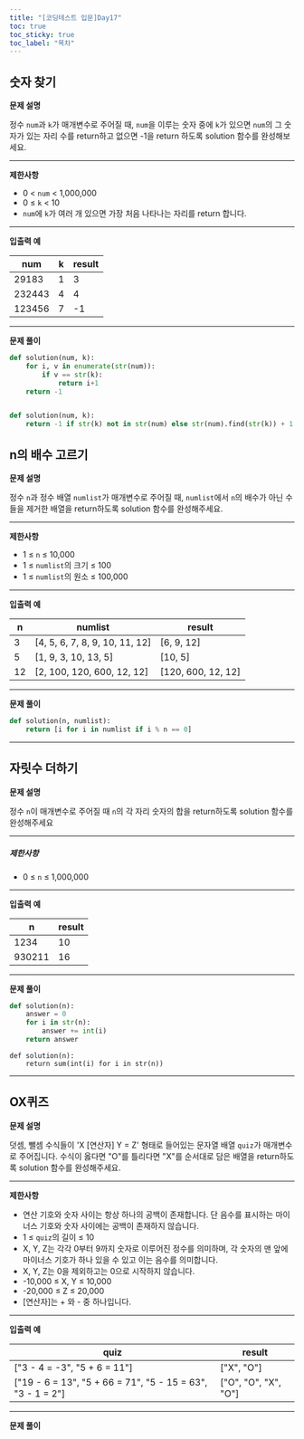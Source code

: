 ```yaml
---
title: "[코딩테스트 입문]Day17"
toc: true
toc_sticky: true
toc_label: "목차"
---
```


## 숫자 찾기

**문제 설명**

정수 `num`과 `k`가 매개변수로 주어질 때, `num`을 이루는 숫자 중에 `k`가 있으면 `num`의 그 숫자가 있는 자리 수를 return하고 없으면 -1을 return 하도록 solution 함수를 완성해보세요.

------

**제한사항**

- 0 < `num` < 1,000,000
- 0 ≤ `k` < 10
- `num`에 `k`가 여러 개 있으면 가장 처음 나타나는 자리를 return 합니다.

------

**입출력 예**

| num    | k    | result |
| ------ | ---- | ------ |
| 29183  | 1    | 3      |
| 232443 | 4    | 4      |
| 123456 | 7    | -1     |

---

**문제 풀이**

```python
def solution(num, k):
    for i, v in enumerate(str(num)):
        if v == str(k):
            return i+1
    return -1
```

```python

def solution(num, k):
    return -1 if str(k) not in str(num) else str(num).find(str(k)) + 1
```

## n의 배수 고르기

**문제 설명**

정수 `n`과 정수 배열 `numlist`가 매개변수로 주어질 때, `numlist`에서 `n`의 배수가 아닌 수들을 제거한 배열을 return하도록 solution 함수를 완성해주세요.

------

**제한사항**

- 1 ≤ `n` ≤ 10,000
- 1 ≤ `numlist`의 크기 ≤ 100
- 1 ≤ `numlist`의 원소 ≤ 100,000

------

**입출력 예**

| n    | numlist                        | result             |
| ---- | ------------------------------ | ------------------ |
| 3    | [4, 5, 6, 7, 8, 9, 10, 11, 12] | [6, 9, 12]         |
| 5    | [1, 9, 3, 10, 13, 5]           | [10, 5]            |
| 12   | [2, 100, 120, 600, 12, 12]     | [120, 600, 12, 12] |

---

**문제 풀이**

```python
def solution(n, numlist):
    return [i for i in numlist if i % n == 0]
```

---

## 자릿수 더하기

**문제 설명**

정수 `n`이 매개변수로 주어질 때 `n`의 각 자리 숫자의 합을 return하도록 solution 함수를 완성해주세요

------

##### **제한사항**

- 0 ≤ `n` ≤ 1,000,000

------

**입출력 예**

| n      | result |
| ------ | ------ |
| 1234   | 10     |
| 930211 | 16     |

---

**문제 풀이**

```python
def solution(n):
    answer = 0
    for i in str(n):
        answer += int(i)
    return answer
```

```pyhon
def solution(n):
    return sum(int(i) for i in str(n))
```

---

## OX퀴즈

**문제 설명**

덧셈, 뺄셈 수식들이 'X [연산자] Y = Z' 형태로 들어있는 문자열 배열 `quiz`가 매개변수로 주어집니다. 수식이 옳다면 "O"를 틀리다면 "X"를 순서대로 담은 배열을 return하도록 solution 함수를 완성해주세요.

------

**제한사항**

- 연산 기호와 숫자 사이는 항상 하나의 공백이 존재합니다. 단 음수를 표시하는 마이너스 기호와 숫자 사이에는 공백이 존재하지 않습니다.
- 1 ≤ `quiz`의 길이 ≤ 10
- X, Y, Z는 각각 0부터 9까지 숫자로 이루어진 정수를 의미하며, 각 숫자의 맨 앞에 마이너스 기호가 하나 있을 수 있고 이는 음수를 의미합니다.
- X, Y, Z는 0을 제외하고는 0으로 시작하지 않습니다.
- -10,000 ≤ X, Y ≤ 10,000
- -20,000 ≤ Z ≤ 20,000
- [연산자]는 + 와 - 중 하나입니다.

------

**입출력 예**

| quiz                                                       | result               |
| ---------------------------------------------------------- | -------------------- |
| ["3 - 4 = -3", "5 + 6 = 11"]                               | ["X", "O"]           |
| ["19 - 6 = 13", "5 + 66 = 71", "5 - 15 = 63", "3 - 1 = 2"] | ["O", "O", "X", "O"] |

---

**문제 풀이**